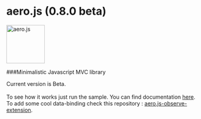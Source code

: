 aero.js (0.8.0 beta)
====================

<img src="http://thibaud.bourgeois.free.fr/aerojs/img/aerojs.png" alt="aero.js" height="100px"/>

###Minimalistic Javascript MVC library

Current version is Beta.
<br/><br/>
To see how it works just run the sample.
You can find documentation <a href="http://teabow.github.io/aero.js">here</a>.
<br>
To add some cool data-binding check this repository : <a href="https://github.com/teabow/aero.js-observe-extension">aero.js-observe-extension</a>.
